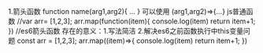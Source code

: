 1.箭头函数
function name(arg1,arg2){ ... } 可以使用 (arg1,arg2)=>{...}
js普通函数
//var arr= [1,2,3];
arr.map(function(item){
    console.log(item)
    return item+1;
})
//es6箭头函数   存在的意义：1.写法简洁 2.解决es6之前函数执行中this变量问题
const arr = [1,2,3];
arr.map((item)=>{
    console.log(item)
    return item+1;
})
